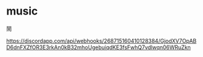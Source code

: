 # music
鬧

https://discordapp.com/api/webhooks/268715160410128384/GjodXV7OpABD6dnFXZfOR3E3rkAn0kB32mhoUgebuiqdKE3fsFwhQ7vdlwqn06WRuZkn

